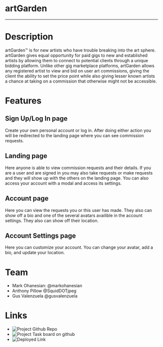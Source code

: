 # artGarden

-------------------------------

# Description

artGarden™ is for new artists who have trouble breaking into the art sphere. artGarden gives equal opportunity for paid gigs to new and established artists by allowing them to connect to potential clients through a unique bidding platform. Unlike other gig marketplace platforms, artGarden allows any registered artist to view and bid on user art commissions, giving the client the ability to set the price point while also giving lesser known artists a chance at taking on a commission that otherwise might not be accessible.

# Features

## Sign Up/Log In page

Create your own personal account or log in. After doing either action you will be redirected to the landing page where you can see commission requests.

## Landing page

Here anyone is able to view commission requests and their details. If you are a user and are signed in you may also take requests or make requests and they will show up with the others on the landing page. You can also access your account with a modal and access its settings.

## Account page

Here you can view the requests you or this user has made. They also can show off a bio and one of the several avatars availible in the account settings. They also can show off their location.

## Account Settings page

Here you can customize your account. You can change your avatar, add a bio, and update your location.

# Team

- Mark Ohanesian: @markohanesian
- Anthony Pillow @SquidDOTjpeg
- Gus Valenzuela @gusvalenzuela

# Links

- ![Project Github Repo](https://github.com/gusvalenzuela/art-garden-bc)
- ![Project Task board on github](https://github.com/gusvalenzuela/art-garden-bc/projects/)
- ![Deployed Link](https://art-garden.herokuapp.com/)

